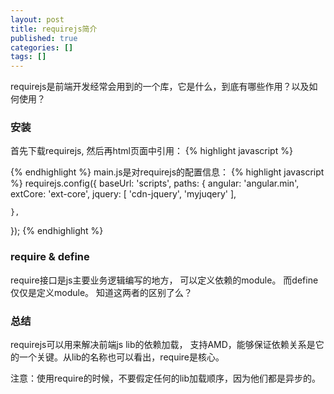 ```yaml
---
layout: post
title: requirejs简介
published: true
categories: []
tags: []
---
```


requirejs是前端开发经常会用到的一个库，它是什么，到底有哪些作用？以及如何使用？

### 安装
首先下载requirejs, 然后再html页面中引用：
{% highlight javascript %}
<script data-main="main" src="require.js"></script>
{% endhighlight %}
main.js是对requirejs的配置信息：
{% highlight javascript %}
requirejs.config({
    baseUrl: 'scripts',
    paths: {
        angular: 'angular.min',
        extCore: 'ext-core',
        jquery: [
            'cdn-jquery',
            'myjuqery'
        ],
        
    },
});
{% endhighlight %}

### require & define
require接口是js主要业务逻辑编写的地方，
可以定义依赖的module。 而define仅仅是定义module。
知道这两者的区别了么？

### 总结
requirejs可以用来解决前端js lib的依赖加载，
支持AMD，能够保证依赖关系是它的一个关键。从lib的名称也可以看出，require是核心。


注意：使用require的时候，不要假定任何的lib加载顺序，因为他们都是异步的。
